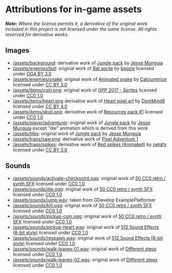 # Attributions for in-game assets

***Note:** Where the license permits it, a derivative of the original work included in this project is not licensed under the same license. All rights reserved for derivative works.* 

## Images
- [/assets/background](https://github.com/Genhis/CSC3224/tree/master/assets/background): derivative work of [Jungle pack] by [Jesse Munguia]
- [/assets/enemies/bat](https://github.com/Genhis/CSC3224/tree/master/assets/enemies/bat): original work of [Bat sprite](https://opengameart.org/content/bat-sprite) by [bagzie](https://opengameart.org/users/bagzie) licensed under [OGA BY 3.0]
- [/assets/enemies/snake](https://github.com/Genhis/CSC3224/tree/master/assets/enemies/snake): original work of [Animated snake](https://opengameart.org/content/animated-snake) by [Calciumtrice](https://opengameart.org/users/calciumtrice) licensed under [CC BY 3.0]
- [/assets/items/coin.png](https://github.com/Genhis/CSC3224/tree/master/assets/items/coin.png): original work of [OPP 2017 - Sprites](https://openpixelproject.itch.io/opp2017sprites) licensed under [CC0 1.0]
- [/assets/items/heart.png](https://github.com/Genhis/CSC3224/tree/master/assets/items/heart.png) derivative work of [Heart pixel art](https://opengameart.org/content/heart-pixel-art) by [DontMind8](https://opengameart.org/users/dontmind8) licensed under [CC BY 4.0]
- [/assets/items/skull.png](https://github.com/Genhis/CSC3224/tree/master/assets/items/skull.png): derivative work of [Resources pack #1](https://opengameart.org/content/resouces-pack-1) licensed under [CC0 1.0]
- [/assets/player/adventurer](https://github.com/Genhis/CSC3224/tree/master/assets/player/adventurer): original work of [Jungle pack] by [Jesse Munguia] except "die" animation which is derived from this work
- [/assets/tiles](https://github.com/Genhis/CSC3224/tree/master/assets/tiles): original work of [Jungle pack] by [Jesse Munguia]
- [/assets/traps/saw.png](https://github.com/Genhis/CSC3224/tree/master/assets/traps/saw.png): derivative work of [Pixel Adventure 1](https://pixel-frog.itch.io/pixel-adventure-1)
- [/assets/traps/spikes](https://github.com/Genhis/CSC3224/tree/master/assets/traps/spikes): derivative work of [Red spikes (Animated)](https://opengameart.org/content/red-spikes-animated) by [netgfx](https://opengameart.org/users/netgfx) licensed under [CC BY 3.0]

## Sounds
- [/assets/sounds/activate-checkpoint.ogg](https://github.com/Genhis/CSC3224/tree/master/assets/sounds/activate-checkpoint.ogg): original work of [50 CC0 retro / synth SFX] licensed under [CC0 1.0]
- [/assets/sounds/die.ogg](https://github.com/Genhis/CSC3224/tree/master/assets/sounds/die.ogg): original work of [50 CC0 retro / synth SFX] licensed under [CC0 1.0]
- [/assets/sounds/jump.wav](https://github.com/Genhis/CSC3224/tree/master/assets/sounds/jump.wav): taken from GDevelop ExamplePlatformer
- [/assets/sounds/kill.ogg](https://github.com/Genhis/CSC3224/tree/master/assets/sounds/kill.ogg): original work of [50 CC0 retro / synth SFX] licensed under [CC0 1.0]
- [/assets/sounds/pickup-coin.ogg](https://github.com/Genhis/CSC3224/tree/master/assets/sounds/pickup-coin.ogg): original work of [50 CC0 retro / synth SFX] licensed under [CC0 1.0]
- [/assets/sounds/pickup-heart.wav](https://github.com/Genhis/CSC3224/tree/master/assets/sounds/pickup-heart.wav): original work of [512 Sound Effects (8-bit style)] licensed under [CC0 1.0]
- [/assets/sounds/respawn.wav](https://github.com/Genhis/CSC3224/tree/master/assets/sounds/respawn.wav): original work of [512 Sound Effects (8-bit style)] licensed under [CC0 1.0]
- [/assets/sounds/walk-leaves-01.wav](https://github.com/Genhis/CSC3224/tree/master/assets/sounds/walk-leaves-01.wav): original work of [Different steps] licensed under [CC0 1.0]
- [/assets/sounds/walk-leaves-02.wav](https://github.com/Genhis/CSC3224/tree/master/assets/sounds/walk-leaves-02.wav): original work of [Different steps] licensed under [CC0 1.0]

[CC BY 3.0]: http://creativecommons.org/licenses/by/3.0/
[CC BY 4.0]: https://creativecommons.org/licenses/by/4.0/
[CC0 1.0]: https://creativecommons.org/publicdomain/zero/1.0/
[OGA BY 3.0]: http://opengameart.org/content/oga-by-30-faq

[50 CC0 retro / synth SFX]: https://opengameart.org/content/50-cc0-retro-synth-sfx
[512 Sound Effects (8-bit style)]: https://opengameart.org/content/512-sound-effects-8-bit-style
[Different steps]: https://opengameart.org/content/different-steps-on-wood-stone-leaves-gravel-and-mud
[Jungle pack]: https://jesse-m.itch.io/jungle-pack

[Jesse Munguia]: https://twitter.com/Jsf23Art
